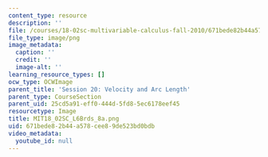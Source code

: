 ```yaml
---
content_type: resource
description: ''
file: /courses/18-02sc-multivariable-calculus-fall-2010/671bede82b44a578cee89de523bd0bdb_MIT18_02SC_L6Brds_8a.png
file_type: image/png
image_metadata:
  caption: ''
  credit: ''
  image-alt: ''
learning_resource_types: []
ocw_type: OCWImage
parent_title: 'Session 20: Velocity and Arc Length'
parent_type: CourseSection
parent_uid: 25cd5a91-eff0-444d-5fd8-5ec6178eef45
resourcetype: Image
title: MIT18_02SC_L6Brds_8a.png
uid: 671bede8-2b44-a578-cee8-9de523bd0bdb
video_metadata:
  youtube_id: null
---
```

